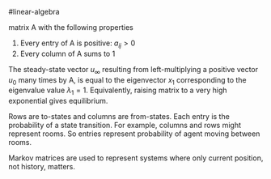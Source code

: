 
#linear-algebra 

matrix A with the following properties
1. Every entry of A is positive: $a_{ij} > 0$
2. Every column of A sums to 1

The steady-state vector $u_{\infty}$ resulting from left-multiplying a positive vector $u_0$ many times by A, is equal to the eigenvector $x_1$ corresponding to the eigenvalue value $\lambda_1 = 1$. Equivalently, 
raising matrix to a very high exponential gives equilibrium.

Rows are to-states and columns are from-states. Each entry is the probability of a state transition. For example, columns and rows might represent rooms. So entries represent probability of agent moving between rooms.

Markov matrices are used to represent systems where only current position, not history, matters.

